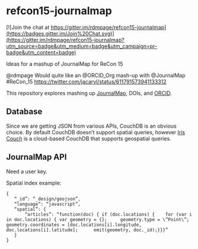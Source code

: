 # refcon15-journalmap

[![Join the chat at https://gitter.im/rdmpage/refcon15-journalmap](https://badges.gitter.im/Join%20Chat.svg)](https://gitter.im/rdmpage/refcon15-journalmap?utm_source=badge&utm_medium=badge&utm_campaign=pr-badge&utm_content=badge)

Ideas for a mashup of JournalMap for ReCon 15

@rdmpage Would quite like an @ORCID_Org mash-up with @JournalMap #ReCon_15
https://twitter.com/jacaryl/status/611791573941133312

This repository explores mashing up [JournalMap](http://journalmap.org), DOIs, and [ORCID](http;//orcid.org).

## Database

Since we are getting JSON from various APIs, CouchDB is an obvious choice. By default CouchDB doesn’t support spatial queries, however [Iris Couch](https://www.iriscouch.com/) is a cloud-based CouchDB that supports geospatial queries.

## JournalMap API

Need a user key.

Spatial index example:

    {
       “_id”: “_design/geojson”,
       “language”: “javascript”,
       “spatial”: {
           “articles”: “function(doc) { if (doc.locations) {    for (var i in doc.locations) { var geometry = {};     geometry.type = \”Point\”;      geometry.coordinates = [doc.locations[i].longitude, doc.locations[i].latitude];      emit(geometry, doc._id);}}}”
       }
    }


